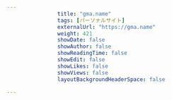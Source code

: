 ---
                title: "gma.name"
                tags: [パーソナルサイト]
                externalUrl: "https://gma.name"
                weight: 421
                showDate: false
                showAuthor: false
                showReadingTime: false
                showEdit: false
                showLikes: false
                showViews: false
                layoutBackgroundHeaderSpace: false
                ---

